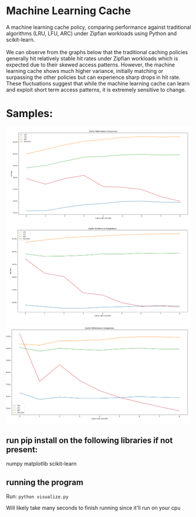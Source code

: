 # Machine Learning Cache
A machine learning cache policy, comparing performance against traditional algorithms (LRU, LFU, ARC) under Zipfian workloads using Python and scikit-learn.
</br>
</br>
We can observe from the graphs below that the traditional caching policies generally hit relatively stable hit rates under Zipfian workloads which is expected due to their skewed access patterns. However, the machine learning cache shows much higher variance, initially matching or surpassing the other policies but can experience sharp drops in hit rate. These fluctuations suggest that while the machine learning cache can learn and exploit short term access patterns, it is extremely sensitive to change. 

# Samples:
![first graph](./graphs/graph1.png)
![second graph](./graphs/graph2.png)
![third graph](./graphs/graph3.png)


## run pip install on the following libraries if not present:
numpy
matplotlib
scikit-learn

## running the program
Run: ```python visualize.py```

Will likely take many seconds to finish running since it'll run on your cpu

